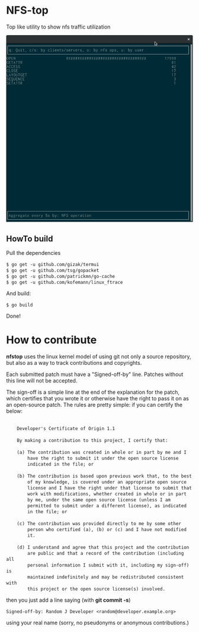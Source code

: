 NFS-top
=======

Top like utility to show nfs traffic utilization


![alt screenshot](_screenshots/ss-by-op.png)

HowTo build
-----------

Pull the dependencies
```
$ go get -u github.com/gizak/termui
$ go get -u github.com/tsg/gopacket
$ go get -u github.com/patrickmn/go-cache
$ go get -u github.com/kofemann/linux_ftrace
```

And build:
```
$ go build
```

Done!


How to contribute
=================


**nfstop** uses the linux kernel model of using git not only a source
repository, but also as a way to track contributions and copyrights.

Each submitted patch must have a "Signed-off-by" line.  Patches without
this line will not be accepted.

The sign-off is a simple line at the end of the explanation for the
patch, which certifies that you wrote it or otherwise have the right to
pass it on as an open-source patch.  The rules are pretty simple: if you
can certify the below:
```

    Developer's Certificate of Origin 1.1

    By making a contribution to this project, I certify that:

    (a) The contribution was created in whole or in part by me and I
        have the right to submit it under the open source license
        indicated in the file; or

    (b) The contribution is based upon previous work that, to the best
        of my knowledge, is covered under an appropriate open source
        license and I have the right under that license to submit that
        work with modifications, whether created in whole or in part
        by me, under the same open source license (unless I am
        permitted to submit under a different license), as indicated
        in the file; or

    (c) The contribution was provided directly to me by some other
        person who certified (a), (b) or (c) and I have not modified
        it.

    (d) I understand and agree that this project and the contribution
        are public and that a record of the contribution (including all
        personal information I submit with it, including my sign-off) is
        maintained indefinitely and may be redistributed consistent with
        this project or the open source license(s) involved.

```
then you just add a line saying (with **git commit -s**)

    Signed-off-by: Random J Developer <random@developer.example.org>

using your real name (sorry, no pseudonyms or anonymous contributions.)
